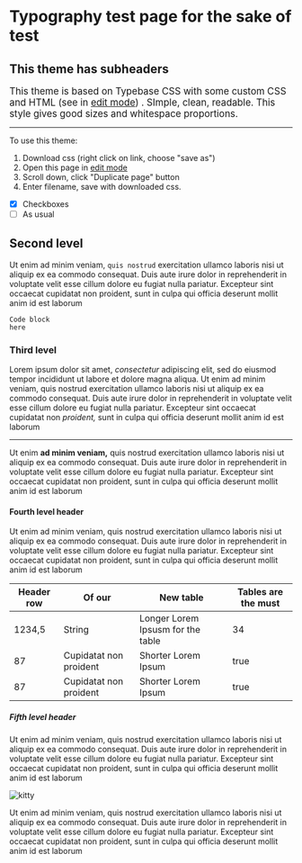 

	
#  Typography test page for the sake of test
## This theme has subheaders	

<big>This theme is based on Typebase CSS with some custom CSS and HTML (see in [edit mode](#edit)) . SImple, clean, readable. This style gives good sizes and whitespace proportions.</big>
<hr />

To use this theme:

1. Download  css (right click on link, choose "save as")
2. Open this page in [edit mode](#edit)
3. Scroll down, click "Duplicate page" button
4. Enter filename, save with downloaded css.


- [x] Checkboxes
- [ ] As usual

## Second level
Ut enim ad minim veniam, `quis nostrud` exercitation ullamco laboris nisi ut aliquip ex ea commodo consequat. Duis aute irure dolor in reprehenderit in voluptate velit esse cillum dolore eu fugiat nulla pariatur. Excepteur sint occaecat cupidatat non proident, sunt in culpa qui officia deserunt mollit anim id est laborum
```
Code block
here
```
### Third level
Lorem ipsum dolor sit amet, *consectetur* adipiscing elit, sed do eiusmod tempor incididunt ut labore et dolore magna aliqua. Ut enim ad minim veniam, quis nostrud exercitation ullamco laboris nisi ut aliquip ex ea commodo consequat. Duis aute irure dolor in reprehenderit in voluptate velit esse cillum dolore eu fugiat nulla pariatur. Excepteur sint occaecat cupidatat non *proident,* sunt in culpa qui officia deserunt mollit anim id est laborum

---
Ut enim **ad minim veniam,** quis nostrud exercitation ullamco laboris nisi ut aliquip ex ea commodo consequat. Duis aute irure dolor in reprehenderit in voluptate velit esse cillum dolore eu fugiat nulla pariatur. Excepteur sint occaecat cupidatat non proident, sunt in culpa qui officia deserunt mollit anim id est laborum
#### Fourth level header
Ut enim ad minim veniam, quis nostrud exercitation ullamco laboris nisi ut aliquip ex ea commodo consequat. Duis aute irure dolor in reprehenderit in voluptate velit esse cillum dolore eu fugiat nulla pariatur. Excepteur sint occaecat cupidatat non proident, sunt in culpa qui officia deserunt mollit anim id est laborum

| Header row | Of our | New table | Tables are the must|
|------------|-------|----|---|
| 1234,5 | String | Longer Lorem Ipsusm for the table | 34 |
| 87 | Cupidatat non proident | Shorter Lorem Ipsum | true |
| 87 | Cupidatat non proident | Shorter Lorem Ipsum | true |

##### Fifth level header
Ut enim ad minim veniam, quis nostrud exercitation ullamco laboris nisi ut aliquip ex ea commodo consequat. Duis aute irure dolor in reprehenderit in voluptate velit esse cillum dolore eu fugiat nulla pariatur. Excepteur sint occaecat cupidatat non proident, sunt in culpa qui officia deserunt mollit anim id est laborum

![kitty](https://placekitten.com/1200/600)

Ut enim ad minim veniam, quis nostrud exercitation ullamco laboris nisi ut aliquip ex ea commodo consequat. Duis aute irure dolor in reprehenderit in voluptate velit esse cillum dolore eu fugiat nulla pariatur. Excepteur sint occaecat cupidatat non proident, sunt in culpa qui officia deserunt mollit anim id est laborum



